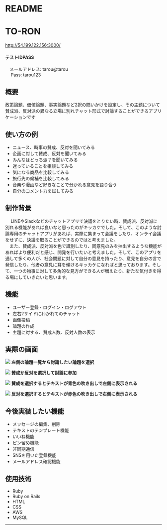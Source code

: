 # README

# TO-RON

http://54.199.122.156:3000/ 

#### テストIDPASS 
&emsp;メールアドレス: tarou@tarou
<br>&emsp; Pass: tarou123

## 概要
  政策論題、価値論題、事実論題など2択の問いかけを設定し、その主題について賛成派、反対派の異なる立場に別れチャット形式で討論することができるアプリケーションです
  
## 使い方の例
  * ニュース、時事の賛成、反対を聞いてみる
  * 企画に対して賛成、反対を聞いてみる
  * みんなはどっち派？を聞いてみる
  * 迷っていることを相談してみる 
  * 気になる商品を比較してみる 
  * 旅行先の候補を比較してみる 
  * 音楽や漫画など好きなことで分かれる意見を語り合う 
  * 自分のコメント力を試してみる
  
## 制作背景
&emsp; LINEやSlackなどのチャットアプリで決議をとりたい時、賛成派、反対派に別れる機能があれば良いなと思ったのがキッカケでした。そして、このような討論専用のチャットアプリがあれば、実際に集まって会議をしたり、オンライ会議をせずに、決議を取ることができるのではと考えました。<br>
&emsp;また、賛成派、反対派を色で識別したり、同意見のみを抽出するような機能があればより便利だと感じ、開発を行いたいと考えました。そして、このアプリを通して多くの人が、社会問題に対して自分の意見を持ったり、意見を自分の言で発信したり、他者の意見に耳を傾けるキッカケになればと思っております。そして、一つの物事に対して多角的な見方ができる人が増えたり、新たな気付きを得る場にしていきたいと思います。

  
## 機能
  * ユーザー登録・ログイン・ログアウト
  * 左右2サイドにわかれてのチャット
  * 画像投稿
  * 論題の作成
  * 主題に対する、賛成人数、反対人数の表示
  
## 実際の画面

  ![](https://i.gyazo.com/3aa82b31042f891c40936b730933fdd0.png)
  **左側の論題一覧から討論したい論題を選択**
  
  ![](https://i.gyazo.com/2a441a2f0b67feaaac3d497e9dfac5c7.png)
  **賛成か反対を選択して討論に参加**
  
  ![](https://i.gyazo.com/13bd9d2a8412964b0bbc884b2abc93d3.png)
  **賛成を選択するとテキストが青色の吹き出しで左側に表示される**
  
  ![](https://i.gyazo.com/03285c17a110644f1905dfdef5a7904d.png)
  **反対を選択するとテキストが赤色の吹き出しで右側に表示される**
   
## 今後実装したい機能
  * メッセージの編集、削除
  * テキストのテンプレート機能
  * いいね機能
  * ピン留め機能
  * 非同期通信
  * SNSを用いた登録機能
  * メールアドレス確認機能
  
## 使用技術
  * Ruby
  * Ruby on Rails
  * HTML
  * CSS
  * AWS
  * MySQL
  *****
  
  


